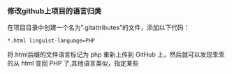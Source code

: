 ### 修改github上项目的语言归类

在项目目录中创建一个名为".gitattributes"的文件，添加以下代码：
```
*.html linguist-language=PHP
```
将.html后缀的文件语言标记为 php
重新上传到 GitHub 上，然后就可以发现乖乖的从 html 变回 PHP 了,其他语言类似，指定某些
